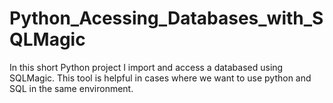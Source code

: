 # Python_Acessing_Databases_with_SQLMagic
In this short Python project I import and access a databased using SQLMagic. This tool is helpful in cases where we want to use python and SQL in the same environment.
